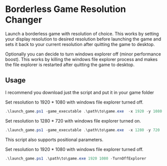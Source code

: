 # Borderless Game Resolution Changer

Launch a borderless game with resolution of choice.
This works by setting your display resolution to desired resolution before launching the game
and sets it back to your current resolution after quitting the game to desktop.

Optionally you can decide to turn windows explorer off (minor performance boost).
This works by killing the windows file explorer process
and makes the file explorer is restarted after quitting the game to desktop.

## Usage

I recommend you download just the script and put it in your game folder

Set resolution to 1920 * 1080 with windows file explorer turned off.

```powershell
.\launch_game.ps1 -game_executable .\path\to\game.exe  -x 1920 -y 1080 -TurnOffExplorer
```

Set resolution to 1280 * 720 with windows file explorer turned on.

```powershell
.\launch_game.ps1 -game_executable .\path\to\game.exe  -x 1280 -y 720
```

This script also supports positional parameters.

Set resolution to 1920 * 1080 with windows file explorer turned off.

```powershell
.\launch_game.ps1 .\path\to\game.exe 1920 1080 -TurnOffExplorer
```
